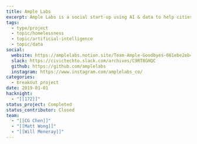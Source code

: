 ```yaml
---
title: Ample Labs
excerpt: Ample Labs is a social start-up using AI & data to help cities prevent homelessness.
tags:
  - type/project
  - topic/homelessness
  - topic/artificial-intelligence
  - topic/data
social:
  website: https://amplelabs.notion.site/Team-Ample-Goodbyes-661ebe2eb4994dfebcd542408601a96c
  slack: https://civictechto.slack.com/archives/C9RT8GHQC
  github: https://github.com/amplelabs
  instagram: https://www.instagram.com/amplelabs_co/
categories:
  - breakout project
date: 2019-01-01
hacknight:
  - "[[172]]"
status_project: Completed
status_contributor: Closed
team:
  - "[[CG Chen]]"
  - "[[Matt Wong]]"
  - "[[Will Meneray]]"
---
```

